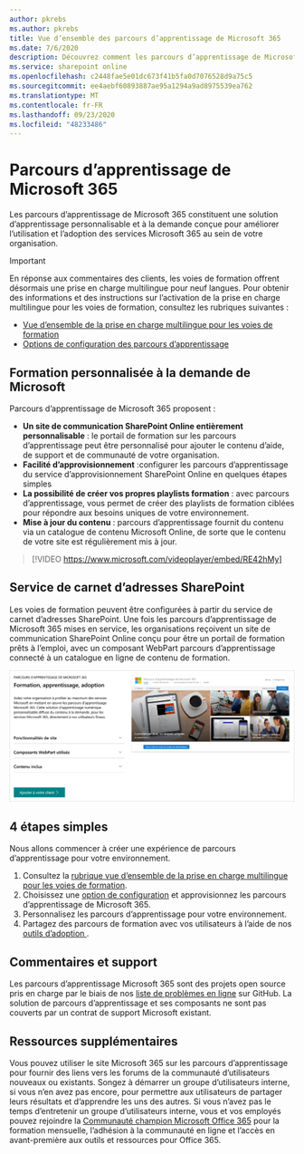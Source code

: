 ```yaml
---
author: pkrebs
ms.author: pkrebs
title: Vue d’ensemble des parcours d’apprentissage de Microsoft 365
ms.date: 7/6/2020
description: Découvrez comment les parcours d’apprentissage de Microsoft 365 peuvent accélérer l’utilisation et l’adoption des services Microsoft 365 au sein de votre organisation. Les parcours d’apprentissage incluent un composant WebPart SharePoint Online personnalisé et un site de formation modernes de communications SharePoint Online qui est facilement configuré pour votre locataire Microsoft 365.
ms.service: sharepoint online
ms.openlocfilehash: c2448fae5e01dc673f41b5fa0d7076528d9a75c5
ms.sourcegitcommit: ee4aebf60893887ae95a1294a9ad8975539ea762
ms.translationtype: MT
ms.contentlocale: fr-FR
ms.lasthandoff: 09/23/2020
ms.locfileid: "48233486"
---
```

# <a name="microsoft-365-learning-pathways"></a>Parcours d’apprentissage de Microsoft 365 
Les parcours d’apprentissage de Microsoft 365 constituent une solution d’apprentissage personnalisable et à la demande conçue pour améliorer l’utilisation et l’adoption des services Microsoft 365 au sein de votre organisation.    

> [!IMPORTANT]
> En réponse aux commentaires des clients, les voies de formation offrent désormais une prise en charge multilingue pour neuf langues. Pour obtenir des informations et des instructions sur l’activation de la prise en charge multilingue pour les voies de formation, consultez les rubriques suivantes : 
>- [Vue d’ensemble de la prise en charge multilingue pour les voies de formation](custom_overview_ml.md) 
>- [Options de configuration des parcours d’apprentissage](custom_setupoptions.md)  

## <a name="on-demand-custom-training-from-microsoft"></a>Formation personnalisée à la demande de Microsoft

Parcours d’apprentissage de Microsoft 365 proposent :

- **Un site de communication SharePoint Online entièrement personnalisable** : le portail de formation sur les parcours d’apprentissage peut être personnalisé pour ajouter le contenu d’aide, de support et de communauté de votre organisation.
- **Facilité d’approvisionnement** :configurer les parcours d’apprentissage du service d’approvisionnement SharePoint Online en quelques étapes simples
- **La possibilité de créer vos propres playlists formation** : avec parcours d’apprentissage, vous permet de créer des playlists de formation ciblées pour répondre aux besoins uniques de votre environnement.
- **Mise à jour du contenu** : parcours d’apprentissage fournit du contenu via un catalogue de contenu Microsoft Online, de sorte que le contenu de votre site est régulièrement mis à jour.

> [!VIDEO https://www.microsoft.com/videoplayer/embed/RE42hMy]

## <a name="sharepoint-look-book-service"></a>Service de carnet d’adresses SharePoint
Les voies de formation peuvent être configurées à partir du service de carnet d’adresses SharePoint. Une fois les parcours d’apprentissage de Microsoft 365 mises en service, les organisations reçoivent un site de communication SharePoint Online conçu pour être un portail de formation prêts à l’emploi, avec un composant WebPart parcours d’apprentissage connecté à un catalogue en ligne de contenu de formation. 

![cg-provision.png](media/cg-provision.png)

## <a name="4-easy-steps"></a>4 étapes simples
Nous allons commencer à créer une expérience de parcours d’apprentissage pour votre environnement.
1. Consultez la [rubrique vue d’ensemble de la prise en charge multilingue pour les voies de formation](custom_overview_ml.md). 
2. Choisissez une [option de configuration](custom_setupoptions.md) et approvisionnez les parcours d’apprentissage de Microsoft 365.  
3. Personnalisez les parcours d’apprentissage pour votre environnement.
4. Partagez des parcours de formation avec vos utilisateurs à l’aide de nos [outils d’adoption ](driveadoption.md).

## <a name="feedback-and-support"></a>Commentaires et support

Les parcours d’apprentissage Microsoft 365 sont des projets open source pris en charge par le biais de nos [liste de problèmes en ligne](https://aka.ms/CustomLearningHelp) sur GitHub. La solution de parcours d’apprentissage et ses composants ne sont pas couverts par un contrat de support Microsoft existant.  

## <a name="additional-resources"></a>Ressources supplémentaires
Vous pouvez utiliser le site Microsoft 365 sur les parcours d’apprentissage pour fournir des liens vers les forums de la communauté d’utilisateurs nouveaux ou existants. Songez à démarrer un groupe d’utilisateurs interne, si vous n’en avez pas encore, pour permettre aux utilisateurs de partager leurs résultats et d’apprendre les uns des autres.  Si vous n’avez pas le temps d’entretenir un groupe d’utilisateurs interne, vous et vos employés pouvez rejoindre la [Communauté champion Microsoft Office 365](https://aka.ms/O365Champions) pour la formation mensuelle, l’adhésion à la communauté en ligne et l’accès en avant-première aux outils et ressources pour Office 365.